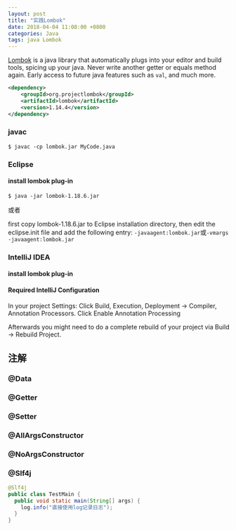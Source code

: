 ```yaml
---
layout: post
title: "实践Lombok"
date: 2018-04-04 11:08:00 +0800
categories: Java
tags: java Lombok
---
```


[Lombok](https://projectlombok.org/) is a java library that automatically plugs into your editor and build tools, spicing up your java. Never write another getter or equals method again. Early access to future java features such as `val`, and much more.





```xml
<dependency>
	<groupId>org.projectlombok</groupId>
	<artifactId>lombok</artifactId>
	<version>1.14.4</version>
</dependency>
```



### javac



```shell
$ javac -cp lombok.jar MyCode.java
```



### Eclipse

#### install lombok plug-in

```shell
$ java -jar lombok-1.18.6.jar
```

或者

first copy lombok-1.18.6.jar to Eclipse installation directory, then  edit the eclipse.init file and add the following entry: `-javaagent:lombok.jar`或`-vmargs -javaagent:lombok.jar `

### IntelliJ IDEA

#### install lombok plug-in

#### Required IntelliJ Configuration

In your project Settings: Click Build, Execution, Deployment -> Compiler, Annotation Processors. Click Enable Annotation Processing

Afterwards you might need to do a complete rebuild of your project via Build -> Rebuild Project.

## 注解

### @Data

### @Getter

### @Setter

### @AllArgsConstructor

### @NoArgsConstructor

### @Slf4j

```java
@Slf4j
public class TestMain {
  public void static main(String[] args) {
    log.info("直接使用log记录日志");
  }
}
```

